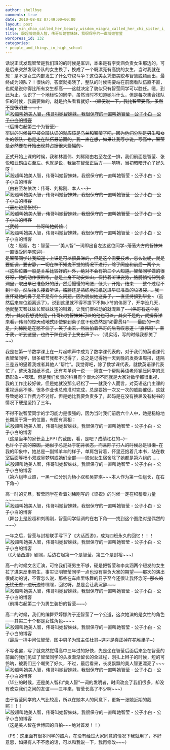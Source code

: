```yaml
---
author: shellbye
comments: true
date: 2010-08-02 07:49:00+00:00
layout: post
slug: yin_chao_called_her_beauty_wisdom_viagra_called_her_chi_sister_i_have_been_very_conservative_called_her_chi_ying
title: 殷超叫她美人智，伟哥叫她智妹妹，我很保守的一直叫她智莹
wordpress_id: 132
categories:
- people_and_things_in_high_school
---
```


话说正式发现智莹是我们班的的时候是军训，本来是有李奕涵负责女生那边的，可是后来突然发现带队的女生换了，换成了一个既漂亮有高挑的女生，当时我就在想：是不是女生内部发生了什么夺权斗争？这位美女凭借美貌与智慧脱颖而出，最终成为领队？！很快的，答案就揭晓了，整队的时候需要站在前面看队伍直不直，也就是说你得比所有女生都高——这就决定了貌似只有智莹同学可以胜任。嗯，到此为止，认识了一个地标性的同学，虽然当时不知道她叫什么，但是每次集合找队伍的时候，我需要做的，就是抬头看看就好~~~（顺便说一下，我比智莹要高，虽然不是很明显........）[![殷超叫她美人智，伟哥叫她智妹妹，我很保守的一直叫她智莹 - 公子小白 - 公子小白的博客](http://img.bimg.126.net/photo/uj9zn-jF3GxSq8dat4MKsg==/5735897075409979928.jpg)](http://img.bimg.126.net/photo/uj9zn-jF3GxSq8dat4MKsg==/5735897075409979928.jpg)  
（后排右起第三个为智莹）  
军训的时候最早被全班认识的就应该是乌兰和智莹了吧，因为他们分别是男生和女生的领队，也是走在队伍最前面的。我一直在想，如果让我写小说，写高中，智莹是必然要在开始出现并占据很大篇幅的~~~  
  
正式开始上课的时候，我和林嘉伟、刘稀刚由右至左坐一排，我们前面是智莹、张悦和武鹤由右至左。也就是说，我坐在智莹正后方——嘻嘻，当初暗暗开心了好久呀！  
![殷超叫她美人智，伟哥叫她智妹妹，我很保守的一直叫她智莹 - 公子小白 - 公子小白的博客](http://img.bimg.126.net/photo/xuWfXi6kxVl0eIBx3D2Yog==/5735897075409979929.jpg)  
（由右至左依次：伟哥、刘稀刚、本人~~~~）  
![殷超叫她美人智，伟哥叫她智妹妹，我很保守的一直叫她智莹 - 公子小白 - 公子小白的博客](http://img.bimg.126.net/photo/K2oLluOAlFG4taDebzcYWg==/5735897075409979930.jpg)  
（最左边是张悦）  
![殷超叫她美人智，伟哥叫她智妹妹，我很保守的一直叫她智莹 - 公子小白 - 公子小白的博客](http://img.bimg.126.net/photo/VtLaXg3VIWSVLaRj8-z1rQ==/5735897075409979931.jpg)  
（武鹤————伟哥叫她鹤鹤~~~）  
![殷超叫她美人智，伟哥叫她智妹妹，我很保守的一直叫她智莹 - 公子小白 - 公子小白的博客](http://img.bimg.126.net/photo/ibmBJ_0ik-N4dbGg1dFVHg==/5735897075409979932.jpg)  
（左：殷超，右：智莹——“美人智”一词即出自左边这位同学~~~落落大方的智妹妹一直很受同学欢迎~~~~）  
是智莹同学让我知道：上课是可以擤鼻涕的，但是这个需要技术，怎么说呢，就是要低调、要安静，一切在神不知鬼不觉的情况下进行，除了同座和前后一两个人（这些位置一般是关系比较好的）外，绝对不会有第三个人知道。智莹同学做的很好呀，她的动作很熟练，总是上身不动安如山，保持着听课姿势，胳膊悄悄伸到桌洞里，取出早已准备好的纸，然后慢慢的弯腰，低头，开始，结束——整个过程不到十秒，然后抬头接着听课，胳膊还是熟练地把纸送进早已准备的垃圾袋……我一直怀疑她的鼻子是不是有什么问题，因为貌似她这鼻子，一直坚持擤到毕业~~~（虽然后来座位距离远了）。说到这里就不得不提下不拘小节的伟哥了，开学没几天，他就整天智妹妹长智妹妹短的叫着，让我们很被动的就混熟了~~~（伟哥有这个能力）。其实我想说的是，伟哥以为智妹妹可以的他也可以，其实不是的，就擤鼻涕来看，伟哥的惊天动地式即使躲到桌子底下也依然是“如雷贯耳”——最囧的一次是，刘稀刚是在憋不住了，笑了出来，然后拍着伟哥的后背叹息道：“嘉伟呀~~~~”，至于我，听到这里，也终于趴在桌子上笑出声了~~~~（说实话，写的时候我都笑了~~）  
  
我是在第一节数学课上在一片起哄声中成为了数学课代表的，对于我们的英语课代表智莹同学，很多细节我都不记得了，总之是记得她一天到晚的发英语周报，还隔三差五的逼着我或者其他人“帮忙”。我觉得吧，除了数学课代表，就数英语课代表忙了，整天发报纸不说，还有考单词一说——简直一个帮助英语老师镇压同学的恶霸形象~~嘿嘿。但是我们负责的科目有个很大的不同就是大家对数学都很重视，我的工作比较好做，但是她就没那么轻松了——就我个人而言，对英语这门主课的重视远远不够，很多作业也总难准时完成，总是要她一次又一次的威胁催促。这就导致她的工作费力不讨好。但是她比我要负责多了，起码是在没有换届没有秘书的情况下硬是坚持了三年。  
  
不得不说智莹同学的学习能力是很强的，因为当时我们前后六个人中，她是稳稳地长期居于第一的位置，有图有真相：  
![殷超叫她美人智，伟哥叫她智妹妹，我很保守的一直叫她智莹 - 公子小白 - 公子小白的博客](http://img.bimg.126.net/photo/zWnvHdAJvCgIwuGNcEtGbA==/5735897075409979933.jpg)  
（这是当年的家长会上PPT的截图，看，是吧？成绩杠杠的~~~）  
也许个子高的原因，她似乎总是处于驼背状态，而且除了打人的时候总是很懒~~~在我的印象中，她总是一副懒羊羊的样子，单肩包背着，怀里还抱着几本书，站在教室后面等杨小双或吴梦琪或她们全部——貌似女生宿舍除了她都是第六组的……  
![殷超叫她美人智，伟哥叫她智妹妹，我很保守的一直叫她智莹 - 公子小白 - 公子小白的博客](http://img.bimg.126.net/photo/KfLJGH8V2f-Z04GhdXDm8Q==/5735897075409979934.jpg)  
（第六组毕业照，一黑一红分别为杨小双和吴梦琪~~~本人作为第一任组长，在右下角~）  
  
高一时的元旦，智莹同学在看着刘稀刚写的《梁祝》的时候一定在积蓄着力量~~~~~~  
![殷超叫她美人智，伟哥叫她智妹妹，我很保守的一直叫她智莹 - 公子小白 - 公子小白的博客](http://img.bimg.126.net/photo/1gLoSdAr2uoD_RFhnlPpjQ==/5735897075409979935.jpg)  
（舞台上是殷超和刘稀刚，智莹同学低调的在右下角——找到这个图绝对是偶然的~~~）  
  
一年之后，智莹与封裕联手写下了《大话西游》，成为四班永久的回忆！！！  
![殷超叫她美人智，伟哥叫她智妹妹，我很保守的一直叫她智莹 - 公子小白 - 公子小白的博客](http://img.bimg.126.net/photo/sAt_e9O48a_vmOy6iF7NKg==/5735897075409979936.jpg)  
（《大话西游》剧照，后边右起第一个是智莹，第三个是封裕~~~）  
  
高一的时候文艺汇演，可怜我们班男生不够，硬是把智莹和李奕涵两个短发的女生拉了进来反串男生，事实证明智莹同学一点也没有辜负大家的期望——那次的演出很成功的说，不管怎么说，那些在车库里练舞的日子至今还很让我怀念呀~~~那么的无忧无虑，边玩边练~~嘿嘿，回忆呀，总是会让我沉醉~~~  
![殷超叫她美人智，伟哥叫她智妹妹，我很保守的一直叫她智莹 - 公子小白 - 公子小白的博客](http://img.bimg.126.net/photo/gbJ7dmWfJgC-8xyT3f9uRw==/5735897075409979877.jpg)  
（前排右起第二个为男生装扮的智莹~~~）  
  
高二的时候，我们的编舞乔婷娜终于还智莹了一个公道，这次她演的是女性的角色——其实二十个都是女性角色~~~~  
![殷超叫她美人智，伟哥叫她智妹妹，我很保守的一直叫她智莹 - 公子小白 - 公子小白的博客](http://img.bimg.126.net/photo/VCbDo9e_UNSwhWp4S-z_ng==/5735897075409979937.jpg)  
（最后一排中间位智莹，图中男子为班主任杜哥~~~这才是真正掉在花堆里了~~~）  
  
不写也罢，写了就突然觉得高中三年过的好快，先是坐在智莹后面后来坐在智莹的前面的我们见证了智莹同学的头发渐渐留长的全过程，刚扎上辫子的时候，短的可怜呐，被我们三个嘲笑了好久，不过，最后看来，长发飘飘的美人智更漂亮了~~~  
![殷超叫她美人智，伟哥叫她智妹妹，我很保守的一直叫她智莹 - 公子小白 - 公子小白的博客](http://img.bimg.126.net/photo/4vI1bPztfBq09ifwjIHRRQ==/5735897075409979938.jpg)  
（毕业的时候，还是美人智和“美人智”一词的发明者，时间改变了我们很多，却没有改变我们之间的友谊——三年来，智莹长高了不少啊~~~）  
  
由于智莹同学的人气比较高，所以在她本人的同意下，更新一张她近期的靓照！！！  
![殷超叫她美人智，伟哥叫她智妹妹，我很保守的一直叫她智莹 - 公子小白 - 公子小白的博客](http://img.bimg.126.net/photo/1RkKI5wj2odo9LOouMDBPg==/5735897075409979939.jpg)  
（这是美人智在世博园的自拍~~~绝对首发！！）  
  
（PS：这里面有很多同学的照片，在没有经过大家同意的情况下我就用了，不好意思，如果有人不不愿的话，可以和我说一下，我再修改~~~）

